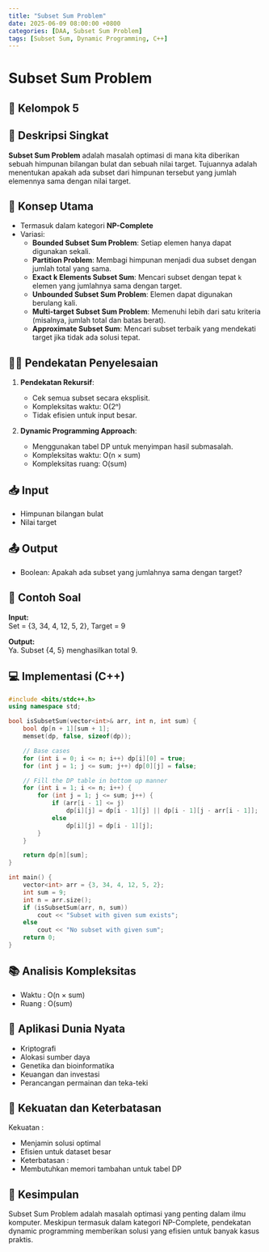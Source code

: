 ```yaml
---
title: "Subset Sum Problem"
date: 2025-06-09 08:00:00 +0800
categories: [DAA, Subset Sum Problem]
tags: [Subset Sum, Dynamic Programming, C++]
---
```


# Subset Sum Problem
## 🎯 Kelompok 5  

## 📌 Deskripsi Singkat  
**Subset Sum Problem** adalah masalah optimasi di mana kita diberikan sebuah himpunan bilangan bulat dan sebuah nilai target. Tujuannya adalah menentukan apakah ada subset dari himpunan tersebut yang jumlah elemennya sama dengan nilai target.

## 🧠 Konsep Utama  
- Termasuk dalam kategori **NP-Complete**
- Variasi:
  - **Bounded Subset Sum Problem**: Setiap elemen hanya dapat digunakan sekali.
  - **Partition Problem**: Membagi himpunan menjadi dua subset dengan jumlah total yang sama.
  - **Exact k Elements Subset Sum**: Mencari subset dengan tepat `k` elemen yang jumlahnya sama dengan target.
  - **Unbounded Subset Sum Problem**: Elemen dapat digunakan berulang kali.
  - **Multi-target Subset Sum Problem**: Memenuhi lebih dari satu kriteria (misalnya, jumlah total dan batas berat).
  - **Approximate Subset Sum**: Mencari subset terbaik yang mendekati target jika tidak ada solusi tepat.

## 🧑‍💻 Pendekatan Penyelesaian  
1. **Pendekatan Rekursif**:  
   - Cek semua subset secara eksplisit.  
   - Kompleksitas waktu: O(2ⁿ)  
   - Tidak efisien untuk input besar.

2. **Dynamic Programming Approach**:  
   - Menggunakan tabel DP untuk menyimpan hasil submasalah.  
   - Kompleksitas waktu: O(n × sum)  
   - Kompleksitas ruang: O(sum)  

## 📥 Input  
- Himpunan bilangan bulat  
- Nilai target

## 📤 Output  
- Boolean: Apakah ada subset yang jumlahnya sama dengan target?

## 🧮 Contoh Soal  
**Input:**  
Set = {3, 34, 4, 12, 5, 2}, Target = 9  

**Output:**  
Ya. Subset {4, 5} menghasilkan total 9.

## 💻 Implementasi (C++)  

```cpp
#include <bits/stdc++.h>
using namespace std;

bool isSubsetSum(vector<int>& arr, int n, int sum) {
    bool dp[n + 1][sum + 1];
    memset(dp, false, sizeof(dp));

    // Base cases
    for (int i = 0; i <= n; i++) dp[i][0] = true;
    for (int j = 1; j <= sum; j++) dp[0][j] = false;

    // Fill the DP table in bottom up manner
    for (int i = 1; i <= n; i++) {
        for (int j = 1; j <= sum; j++) {
            if (arr[i - 1] <= j)
                dp[i][j] = dp[i - 1][j] || dp[i - 1][j - arr[i - 1]];
            else
                dp[i][j] = dp[i - 1][j];
        }
    }

    return dp[n][sum];
}

int main() {
    vector<int> arr = {3, 34, 4, 12, 5, 2};
    int sum = 9;
    int n = arr.size();
    if (isSubsetSum(arr, n, sum))
        cout << "Subset with given sum exists";
    else
        cout << "No subset with given sum";
    return 0;
}
```

## 📚 Analisis Kompleksitas
- Waktu : O(n × sum)
- Ruang : O(sum)

## 🌟 Aplikasi Dunia Nyata
- Kriptografi
- Alokasi sumber daya
- Genetika dan bioinformatika
- Keuangan dan investasi
- Perancangan permainan dan teka-teki

## 💪 Kekuatan dan Keterbatasan
Kekuatan :
- Menjamin solusi optimal
- Efisien untuk dataset besar
- Keterbatasan :
- Membutuhkan memori tambahan untuk tabel DP

## 🏁 Kesimpulan
Subset Sum Problem adalah masalah optimasi yang penting dalam ilmu komputer. Meskipun termasuk dalam kategori NP-Complete, pendekatan dynamic programming memberikan solusi yang efisien untuk banyak kasus praktis.